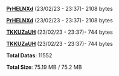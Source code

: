 [**PrHELNXd**](/data/PrHELNXd.txt) (23/02/23 - 23:37)- 2108 bytes

[**PrHELNXd**](/data/PrHELNXd.txt) (23/02/23 - 23:37)- 2108 bytes

[**TKKUZaUH**](/data/TKKUZaUH.txt) (23/02/23 - 23:37)- 744 bytes

[**TKKUZaUH**](/data/TKKUZaUH.txt) (23/02/23 - 23:37)- 744 bytes

**Total Datas**: 11552

**Total Size**: 75.19 MB / 75.2 MB